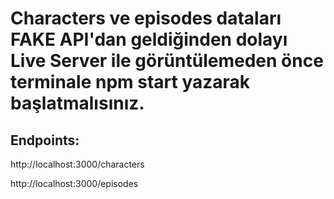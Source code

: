 # Characters ve episodes dataları FAKE API'dan geldiğinden dolayı Live Server ile görüntülemeden önce terminale npm start yazarak başlatmalısınız.

## Endpoints:
http://localhost:3000/characters

http://localhost:3000/episodes